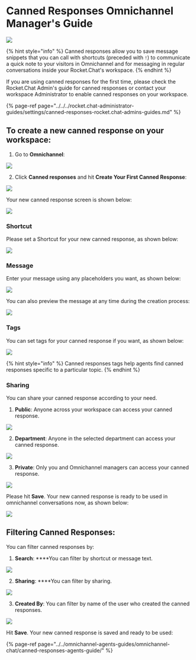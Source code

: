 # Canned Responses Omnichannel Manager's Guide

![](../../../../.gitbook/assets/enterprise%20%281%29.jpg)

{% hint style="info" %}
Canned responses allow you to save message snippets that you can call with shortcuts \(preceded with `!`\) to communicate a quick note to your visitors in Omnichannel and for messaging in regular conversations inside your Rocket.Chat's workspace.
{% endhint %}

  
If you are using canned responses for the first time, please check the Rocket.Chat Admin's guide for canned responses or contact your workspace Administrator to enable canned responses on your workspace.

{% page-ref page="../../../rocket.chat-administrator-guides/settings/canned-responses-rocket.chat-admins-guides.md" %}

## To create a new canned response on your workspace:

1. Go to **Omnichannel**:

![](../../../../.gitbook/assets/image%20%28502%29.png)

2. Click **Canned responses** and hit **Create Your First Canned Response**:

![](../../../../.gitbook/assets/image%20%28551%29.png)

Your new canned response screen is shown below:

![](../../../../.gitbook/assets/image%20%28553%29.png)

### Shortcut

Please set a Shortcut for your new canned response, as shown below:

![](../../../../.gitbook/assets/image%20%28530%29.png)



### Message

Enter your message using any placeholders you want, as shown below:

![](../../../../.gitbook/assets/image%20%28516%29.png)

You can also preview the message at any time during the creation process:

![](../../../../.gitbook/assets/image%20%28532%29.png)

### Tags

You can set tags for your canned response if you want, as shown below:

![](../../../../.gitbook/assets/image%20%28518%29.png)

{% hint style="info" %}
Canned responses tags help agents find canned responses specific to a particular topic.
{% endhint %}

### Sharing

You can share your canned response according to your need. 

1. **Public**: Anyone across your workspace can access your canned response.

![](../../../../.gitbook/assets/image%20%28538%29.png)

2. **Department**: Anyone in the selected department can access your canned response.

![](../../../../.gitbook/assets/image%20%28498%29.png)

3. **Private**: Only you and Omnichannel managers can access your canned response.

![](../../../../.gitbook/assets/image%20%28541%29.png)

Please hit **Save**. Your new canned response is ready to be used in omnichannel conversations now, as shown below:

![](../../../../.gitbook/assets/image%20%28517%29.png)

  
  


## Filtering Canned Responses:

You can filter canned responses by:

1. **Search**: ****You can filter by shortcut or message text.

![](../../../../.gitbook/assets/image%20%28549%29.png)

2. **Sharing**: ****You can filter by sharing.

![](../../../../.gitbook/assets/image%20%28500%29.png)

  
3. **Created By**: You can filter by name of the user who created the canned responses.

![](../../../../.gitbook/assets/image%20%28507%29.png)

Hit **Save**. Your new canned response is saved and ready to be used:

{% page-ref page="../../omnichannel-agents-guides/omnichannel-chat/canned-responses-agents-guide/" %}

